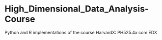# High_Dimensional_Data_Analysis-Course
Python and R implementations of the course HarvardX: PH525.4x com EDX
